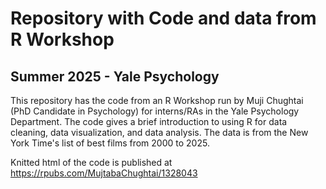 # Repository with Code and data from R Workshop
## Summer 2025 - Yale Psychology

This repository has the code from an R Workshop run by Muji Chughtai (PhD Candidate in Psychology) for interns/RAs in the Yale Psychology Department. The code gives a brief introduction to using R for data cleaning, data visualization, and data analysis. The data is from the New York Time's list of best films from 2000 to 2025.

Knitted html of the code is published at https://rpubs.com/MujtabaChughtai/1328043
